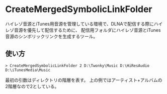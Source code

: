 # CreateMergedSymbolicLinkFolder
ハイレゾ音源とiTunes用音源を管理している環境で、DLNAで配信する際にハイレゾ音源を優先して配信するために、
配信用フォルダにハイレゾ音源とiTunes音源のシンボリックリンクを生成するツール。

## 使い方
```
> CreateMergedSymbolicLinkFolder 2 D:\Twonky\Music D:\HiResAudio D:\iTunesMedia\Music
```

最初の引数はディレクトリの階層を表す。
上の例ではアーティスト+アルバムの2階層なので2としている。
